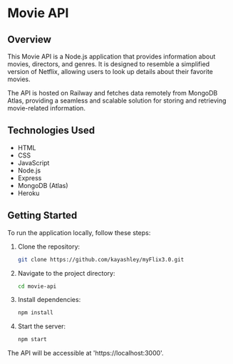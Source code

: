 # Movie API

## Overview

This Movie API is a Node.js application that provides information about movies, directors, and genres. It is designed to resemble a simplified version of Netflix, allowing users to look up details about their favorite movies.

The API is hosted on Railway and fetches data remotely from MongoDB Atlas, providing a seamless and scalable solution for storing and retrieving movie-related information.

## Technologies Used

- HTML
- CSS
- JavaScript
- Node.js
- Express
- MongoDB (Atlas)
- Heroku

## Getting Started

To run the application locally, follow these steps:

1. Clone the repository:

   ```bash
   git clone https://github.com/kayashley/myFlix3.0.git
   ```

2. Navigate to the project directory:

   ```bash
   cd movie-api
   ```

3. Install dependencies:

   ```bash
   npm install
   ```

4. Start the server:

   ```bash
   npm start
   ```

The API will be accessible at 'https://localhost:3000'.
